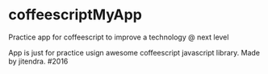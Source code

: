 # coffeescriptMyApp
Practice app for coffeescript to improve a technology @ next level

App is just for practice usign awesome coffeescript javascript library.
Made by jitendra.
#2016

